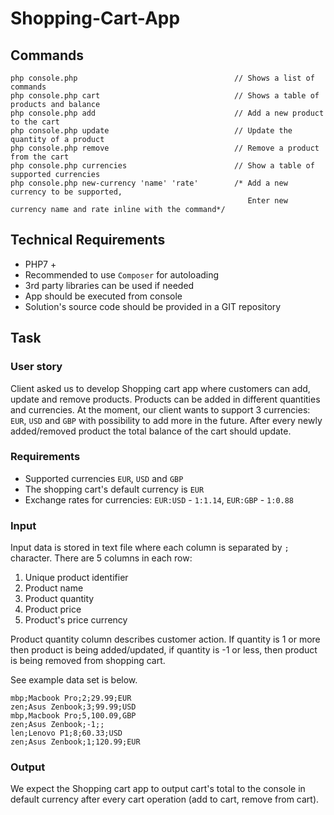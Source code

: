 # Shopping-Cart-App

## Commands
```
php console.php                                   // Shows a list of commands
php console.php cart                              // Shows a table of products and balance
php console.php add                               // Add a new product to the cart
php console.php update                            // Update the quantity of a product
php console.php remove                            // Remove a product from the cart
php console.php currencies                        // Show a table of supported currencies
php console.php new-currency 'name' 'rate'        /* Add a new currency to be supported,
                                                     Enter new currency name and rate inline with the command*/
```
## Technical Requirements

- PHP7 +
- Recommended to use `Composer` for autoloading
- 3rd party libraries can be used if needed
- App should be executed from console
- Solution's source code should be provided in a GIT repository

## Task

### User story

Client asked us to develop Shopping cart app where customers can add, update and remove products. Products can be added in different quantities and currencies. At the moment, our client wants to support 3 currencies: `EUR`, `USD` and `GBP` with possibility to add more in the future. After every newly added/removed product the total balance of the cart should update.

### Requirements

- Supported currencies `EUR`, `USD` and `GBP`
- The shopping cart's default currency is `EUR`
- Exchange rates for currencies: `EUR:USD` - `1:1.14`, `EUR:GBP` - `1:0.88`

### Input

Input data is stored in text file where each column is separated by `;` character. There are 5 columns in each row:

1. Unique product identifier
2. Product name
3. Product quantity
4. Product price
5. Product's price currency

Product quantity column describes customer action. If quantity is 1 or more then product is being added/updated, if quantity is -1 or less, then product is being removed from shopping cart.

See example data set is below.

```
mbp;Macbook Pro;2;29.99;EUR
zen;Asus Zenbook;3;99.99;USD
mbp,Macbook Pro;5,100.09,GBP
zen;Asus Zenbook;-1;;
len;Lenovo P1;8;60.33;USD
zen;Asus Zenbook;1;120.99;EUR
```

### Output
We expect the Shopping cart app to output cart's total to the console in default currency after every cart operation (add to cart, remove from cart).
